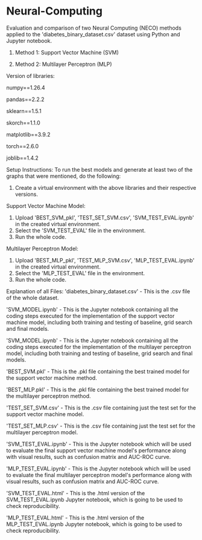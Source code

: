 # Neural-Computing
Evaluation and comparison of two Neural Computing (NECO) methods applied to the 'diabetes_binary_dataset.csv' dataset using Python and Jupyter notebook.

1. Method 1: Support Vector Machine (SVM)
   
2. Method 2: Multilayer Perceptron (MLP)

Version of libraries:

numpy==1.26.4

pandas==2.2.2

sklearn==1.5.1

skorch==1.1.0

matplotlib==3.9.2

torch==2.6.0

joblib==1.4.2

Setup Instructions:
To run the best models and generate at least two of the graphs that were mentioned, do the following:
1. Create a virtual environment with the above libraries and their respective versions.

Support Vector Machine Model:
1. Upload 'BEST_SVM_pkl', 'TEST_SET_SVM.csv', 'SVM_TEST_EVAL.ipynb' in the created virtual environment.
2. Select the 'SVM_TEST_EVAL' file in the environment.
3. Run the whole code.

Multilayer Perceptron Model:
1. Upload 'BEST_MLP_pkl', 'TEST_MLP_SVM.csv', 'MLP_TEST_EVAL.ipynb' in the created  virtual environment.
2. Select the 'MLP_TEST_EVAL' file in the environment.
3. Run the whole code.

Explanation of all Files:
'diabetes_binary_dataset.csv' - This is the .csv file of the whole dataset.

'SVM_MODEL.ipynb' - This is the Jupyter notebook containing all the coding steps executed for the implementation of the support vector machine model, including both training and testing of baseline, grid search and final models.

'SVM_MODEL.ipynb' - This is the Jupyter notebook containing all the coding steps executed for the implementation of the multilayer perceptron model, including both training and testing of baseline, grid search and final models.

'BEST_SVM.pkl' - This is the .pkl file containing the best trained model for the support vector machine method.

'BEST_MLP.pkl' - This is the .pkl file containing the best trained model for the multilayer perceptron method.

'TEST_SET_SVM.csv' - This is the .csv file containing just the test set for the support vector machine model.

'TEST_SET_MLP.csv' - This is the .csv file containing just the test set for the multilayer perceptron model.

'SVM_TEST_EVAL.ipynb' - This is the Jupyter notebook which will be used to evaluate the final support vector machine model's performance along with visual results, such as confusion matrix and AUC-ROC curve.

'MLP_TEST_EVAL.ipynb' - This is the Jupyter notebook which will be used to evaluate the final multilayer perceptron model's performance along with visual results, such as confusion matrix and AUC-ROC curve.

'SVM_TEST_EVAL.html' - This is the .html version of the SVM_TEST_EVAL.ipynb Jupyter notebook, which is going to be used to check reproducibility.

'MLP_TEST_EVAL.html' - This is the .html version of the MLP_TEST_EVAL.ipynb Jupyter notebook, which is going to be used to check reproducibility.
